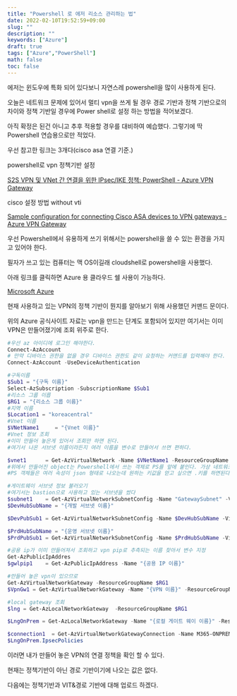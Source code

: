 ```yaml
---
title: "Powershell 로 에저 리소스 관리하는 법"
date: 2022-02-10T19:52:59+09:00
slug: ""
description: ""
keywords: ["Azure"]
draft: true
tags: ["Azure","PowerShell"]
math: false
toc: false
---
```


에저는 윈도우에 특화 되어 있다보니 자연스레 powershell을 많이 사용하게 된다.

오늘은 네트워크 문제에 있어서 멀티 vpn을 쓰게 될 경우 경로 기반과 정책 기반으로의 차이와 정책 기반일 경우에 Power shell로 설정 하는 방법을 적어보겠다.

아직 확정은 된건 아니고 추후 적용할 경우를 대비하여 예습했다. 그렇기에 딱 Powershell 연습용으로만 적었다.

우선 참고한 링크는 3개다(cisco asa 연결 기준.)

powershell로 vpn 정책기반 설정

[S2S VPN 및 VNet 간 연결을 위한 IPsec/IKE 정책: PowerShell - Azure VPN Gateway](https://docs.microsoft.com/ko-kr/azure/vpn-gateway/vpn-gateway-ipsecikepolicy-rm-powershell)

cisco 설정 방법 without vti

[Sample configuration for connecting Cisco ASA devices to VPN gateways - Azure VPN Gateway](https://docs.microsoft.com/en-us/azure/vpn-gateway/vpn-gateway-3rdparty-device-config-cisco-asa)

우선 Powershell에서 유용하게 쓰기 위해서는 powershell을 쓸 수 있는 환경을 가지고 있어야 한다.

필자가 쓰고 있는 컴퓨터는 맥 OS이길래 cloudshell로 powershell을 사용했다. 

아래 링크를 클릭하면 Azure 용 클라우드 쉘 사용이 가능하다.

[Microsoft Azure](https://portal.azure.com/#cloudshell/)

현재 사용하고 있는 VPN의 정책 기반이 뭔지를 알아보기 위해 사용했던 커맨드 문이다.

위의 Azure 공식사이트 자료는 vpn을 만드는 단계도 포함되어 있지만 여기서는 이미 VPN은 만들어졌기에 조회 위주로 한다.

```powershell
#우선 az 아이디에 로그인 해야한다.
Connect-AzAccount
# 만약 디바이스 권한을 없을 경우 디바이스 권한도 같이 요청하는 커맨드를 입력해야 한다.
Connect-AzAccount -UseDeviceAuthentication

#구독이름
$Sub1 = "{구독 이름}"
Select-AzSubscription -SubscriptionName $Sub1
#리소스 그룹 이릅
$RG1 = "{리소스 그룹 이름}"
#지역 이름
$Location1 = "koreacentral"
#Vnet 이름
$VNetName1     = "{Vnet 이름}"
#Vnet 정보 조회
#이미 만들어 놓은게 있어서 조회만 하면 된다.
#여기서 나온 서브넷 이름이라든지 여러 이름을 변수로 만들어서 쓰면 편하다.

$vnet1      = Get-AzVirtualNetwork -Name $VNetName1 -ResourceGroupName $RG1
#위에서 만들어진 object는 Powershell에서 쓰는 객체로 PS를 앞에 붙인다. 가상 네트워크 같은 경우에는 PSVirtualNetwork이다.
#PS 객체들은 여러 속성이 json 형태로 나오는데 원하는 키값을 얻고 싶으면 .키를 하면된다. 예를 들면 $vnet1.id 등이다.

#게이트웨이 서브넷 정보 불러오기
#여기서는 bastion으로 사용하고 있는 서브넷을 썼다
$subnet1    = Get-AzVirtualNetworkSubnetConfig -Name "GatewaySubnet" -VirtualNetwork $vnet1 
$DevHubSubName = "{개발 서브넷 이름}"

$DevPubSub1 = Get-AzVirtualNetworkSubnetConfig -Name $DevHubSubName -VirtualNetwork $vnet1

$PrdHubSubName = "{운영 서브넷 이름}"
$PrdPubSub1 = Get-AzVirtualNetworkSubnetConfig -Name $PrdHubSubName -VirtualNetwork $vnet1

#공용 ip가 이미 만들어져서 조회하고 vpn pip로 추측되는 이름 찾아서 변수 지정
Get-AzPublicIpAddres
$gwlpip1    = Get-AzPublicIpAddress -Name "{공용 IP 이름}"

#만들어 놓은 vpn이 있으므로 
Get-AzVirtualNetworkGateway -ResourceGroupName $RG1
$VpnGw1 = Get-AzVirtualNetworkGateway -Name "{VPN 이름}" -ResourceGroupName $RG1

#local gateway 조회
$lng = Get-AzLocalNetworkGateway  -ResourceGroupName $RG1

$LngOnPrem = Get-AzLocalNetworkGateway -Name "{로컬 게이트 웨이 이름}" -ResourceGroupName $RG1

$connection1  = Get-AzVirtualNetworkGatewayConnection -Name M365-ONPREMISE-CONNECT-1 -ResourceGroupName $RG1
$LngOnPrem.IpsecPolicies
```

이러면 내가 만들어 놓은 VPN의 연결 정책을 확인 할 수 있다.

현재는 정책기반이 아닌 경로 기반이기에 나오는 값은 없다.

다음에는 정책기반과 VIT&경로 기반에 대해 업로드 하겠다.